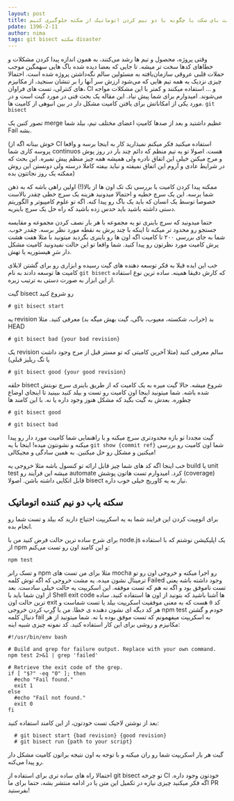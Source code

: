```yaml
---
layout: post
title: اتوماتیک گیت بای سکت یا چگونه با دو نیم کردن اتوماتیک از سکته جلوگیری کنیم
pdate: 1396-2-11
author: nima
tags: git bisect سکته disaster
---
```


وقتی پروژه، محصول و تیم ها رشد می‌کنند، به همون اندازه پیدا کردن مشکلات و خطاهای کدها سخت تر میشه. تا جایی که بعضا دیده شده باگ هایی سهمگین موجب حملات قلبی عروقی سازمان‌یافته به مسئولین سالم نگه‌داشتن پروژه شده است. احتمالا چیزی نزدیک به همه تیم هایی که می‌شود ارزش سر آنها را بر تنشان سنجید، از مکانیزم های کنترلی، تست های فراوان، CI و … استفاده میکنند و کمتر با این مشکلات مواجه می‌شوند. امیدوارم برای شما پیش نیاد.
این مقاله یک بحث فنی در مورد گیت است و در مورد یکی از امکاناتش برای یافتن کامیت مشکل دار در بین انبوهی از کامیت ها. `git bisect`

تصور کنین یک merge عظیم داشتید و بعد از صدها کامیتِ اعضای مختلف تیم، بیلد شما Fail بشه.

 (خوش بینانه اگه از CI استفاده میکنید فکر میکنم نمیذارید کار به اینجا برسه و واقعا پروسه کاری شما continuos هست. اصولا تو یه تیم منظم که دائم چند بار در روز پوش و مرج میکنن خیلی این اتفاق نادره ولی همیشه همه چیز منظم پیش نمیره. این بحث که در شرایط عادی و آروم این اتفاق نمیفته و نباید بیفته کاملا درسته ولی دونستن این روش ممکنه یک روز نجاتتون بده)

ممکنه پیدا کردن کامیت با بررسی تک تک اون ها از بالا(!) اولین راهی باشه که به ذهن شما برسه. این یک سرچ خطیه و احتمالا میدونید هزینه یک سرچ خطی چقدر بالاست خصوصا توسط یک انسان که باید یک باگ رو پیدا کنه. اگه تو علوم کامپیوتر و الگوریتم دستی داشته باشید باید حدس زده باشید که راه حل یک سرچ باینریه.

حتما میدونید که سرچ باینری تو یه مجموعه با هر بار نصف کردن مجموعه و مقایسه جستجو رو محدود تر میکنه تا اینکه با چند پرش به نقطه مورد نظر برسه. چقدر خوب. شما به جای بررسی ۲۰۰ تا کامیت اگه اون ها رو باینری بگردید میتونید با مثلا هفت هشت پرش کامیت مورد نظرتون رو پیدا کنید. شما واقعا تو این حالت نمیدونید کامیت مشکل دار سَرِ هیستوریه یا تهش. 

خب این ایده قبلا به فکر توسعه دهنده های گیت رسیده و ابزاری رو برای گشتن لابلای کامیت ها توسعه دادند به نام `git bisect` که کارش دقیقا همینه.
ساده ترین نوع استفاده از این ابزار به صورت دستی به ترتیب زیره.

گیت bisect رو شروع کنید

```
# git bisect start
```

یه revision بد (خراب، شکسته، معیوب، باگی، گیت بهش میگه بد) معرفی کنید. مثلا HEAD

```
# git bisect bad {your bad revision}
```

یک revision سالم معرفی کنید (مثلا آخرین کامیتی که تو مستر قبل از مرج وجود داشت یا تگ ریلیز قبلی)

```
# git bisect good {your good revision}
```

حلقه bisect شروع میشه. حالا گیت میره به یک کامیت که از طریق باینری سرچ نوبتش شده باشه.
شما میتونید اینجا اون کامیت رو تست و بیلد کنید ببینید تا اینجای اوضاع چطوره. بعدش به گیت بگید که مشکل هنوز وجود داره یا نه. با این کامند ها

```
# git bisect good
``` 

```
# git bisect bad
```

گیت مجددا تو بازه محدودتری سرچ میکنه و با راهنمایی شما کامیت مورد دار رو پیدا میکنه و نشونتون میده! اینجا با یه `git show {commit ref}` شما اون کامیت رو بررسی میکنین و مشکل رو حل میکنین. به همین سادگی و مجیکالی!

خب اینجا اگه کد های شما چیز قابل ارائه تو کنسول باشه مثلا خروجی یه build یا unit test میشه این فرآیند رو automate کرد.
امیدوارم تست هاتون پوشش (coverage) قابل اتکایی داشته باشن. اصولا bisect نیاز به یه کاوریج خیلی خوب داره. 

## سکته یاب دو نیم کننده اتوماتیک
برای اتومِیت کردن این فرایند شما به یه اسکریپت احتیاج دارید که بیلد و تست شما رو انجام بده.

برای شرح ساده ترین حالت فرض کنید من با node.js یک اپلیکیشن نوشتم که با استفاده از npm و این کامند اون رو تست می‌کنم:

```
npm test
```

و تسک رانر npm مثلا برای من تست های mocha رو اجرا میکنه و خروجی اون رو تو ترمینال نشون میده.
یه مشت خروجی که اگه توش کلمه Failed وجود داشته باشه یعنی تست ناموفق بود و اگه نه هم که تست موفقه. این اسکریپت یه حالت خیلی سادست.
بعد از اون شما باید با Shell exit code ها آشنا باشید که بتونید از اون ها استفاده کنید. ساده ترین حالت اون exit کد `0` هست که به معنی موفقیت اسکریپت بیلد یا تست شماست و هر کد دیگه ای نشون دهنده ی خطا.
من با گِرِپ کردن خروجی npm test خودم و گشتن دنبال کلمه fail به اسکریپت میفهمونم که تست موفق بوده یا نه. شما میتونید از هر مکانیزم و روشی برای این کار استفاده کنید.
کد نمونه چیزی شبیه اینه:

```
‍‍‍‍‍‍#!/usr/bin/env bash 

# Build and grep for failure output. Replace with your own command. 
npm test 2>&1 | grep 'failed' 

# Retrieve the exit code of the grep. 
if [ "$?" -eq "0" ]; then 
  #echo "Fail found." 
  exit 1 
else 
  #echo "Fail not found." 
  exit 0 
fi 
```

بعد از نوشتن لاجیک تست خودتون، از این کامند استفاده کنید:
```
  # git bisect start {bad revision} {good revision}
  # git bisect run {path to your script}
```
گیت هر بار اسکریپت شما رو ران میکنه و با توجه به اون نتیجه براتون کامیت مشکل دار رو پیدا می‌کنه.

احتمالا راه های ساده تری برای استفاده از git bisect تو چرخه CI خودتون وجود داره. اگه فکر میکنید چیزی نیازه در تکمیل این متن یا در ادامه منتشر بشه، حتما برای ما PR بفرستید!